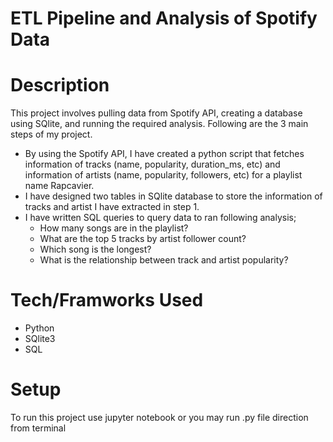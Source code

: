 
# ETL Pipeline and Analysis of Spotify Data 

# Description
This project involves pulling data from Spotify API, creating a database using SQlite, and running the required analysis. Following are the 3 main steps of my project. 

- By using the Spotify API, I have created a python script that fetches information of tracks (name, popularity, duration_ms, etc) and information of artists (name, popularity, followers, etc) for a playlist name Rapcavier. 
- I have designed two tables in SQlite database to store the information of tracks and artist I have extracted in step 1. 
- I have written SQL queries to query data to ran following analysis;
  - How many songs are in the playlist?
  - What are the top 5 tracks by artist follower count?
  - Which song is the longest?
  - What is the relationship between track and artist popularity?
  
 # Tech/Framworks Used
 
 - Python
 - SQlite3
 - SQL
 
 # Setup
 To run this project use jupyter notebook or you may run .py file direction from terminal
 
 
 

